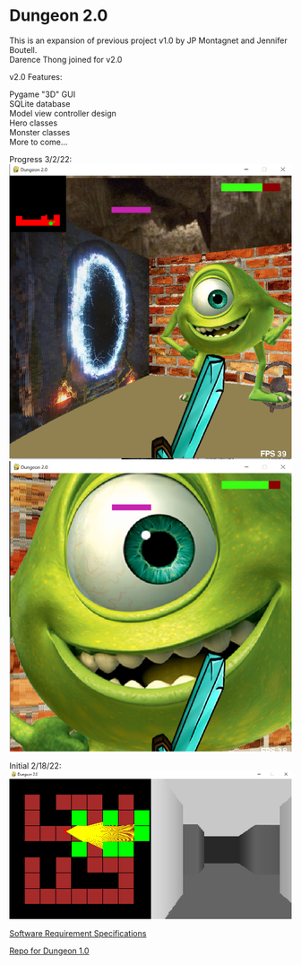 # Dungeon 2.0


This is an expansion of previous project v1.0 by JP Montagnet and Jennifer Boutell.  
Darence Thong joined for v2.0  

v2.0 Features:  
  
Pygame "3D" GUI  
SQLite database  
Model view controller design   
Hero classes  
Monster classes  
More to come...  

Progress 3/2/22:
![Current progress screenshot:](https://github.com/darenceT/dungeon_2.0/blob/main/docs/4th%20Iteration/GUI_general.png)
![Current progress screenshot2:](https://github.com/darenceT/dungeon_2.0/blob/main/docs/4th%20Iteration/GUI_enemy_health.png)

Initial 2/18/22: 
![Initial 2/18/22:](https://github.com/darenceT/dungeon_2.0/blob/main/docs/1st%20Iteration/GUI_maze.png)

[Software Requirement Specifications](https://github.com/darenceT/dungeon_2.0/blob/main/docs/Software_Requirements_Specifications.docx)

[Repo for Dungeon 1.0](https://github.com/jenniferboutell/DungeonAdventure)